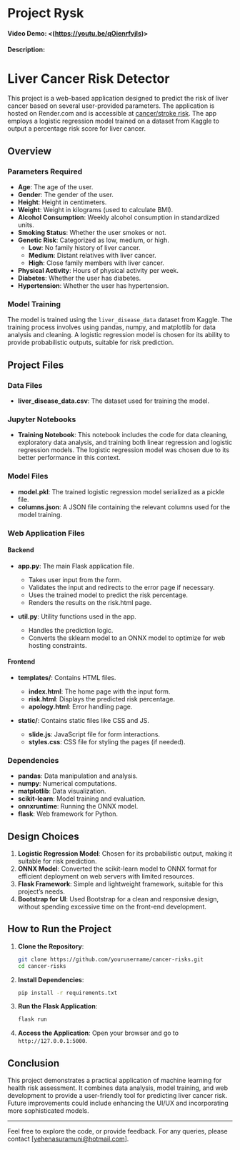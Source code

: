 # Project Rysk

#### Video Demo: <(https://youtu.be/qOienrfvjIs)>

#### Description:

# Liver Cancer Risk Detector

This project is a web-based application designed to predict the risk of liver cancer based on several user-provided parameters. The application is hosted on Render.com and is accessible at [cancer/stroke risk](https://cancer-stroke-risk.onrender.com). The app employs a logistic regression model trained on a dataset from Kaggle to output a percentage risk score for liver cancer.

## Overview

### Parameters Required

- **Age**: The age of the user.
- **Gender**: The gender of the user.
- **Height**: Height in centimeters.
- **Weight**: Weight in kilograms (used to calculate BMI).
- **Alcohol Consumption**: Weekly alcohol consumption in standardized units.
- **Smoking Status**: Whether the user smokes or not.
- **Genetic Risk**: Categorized as low, medium, or high.
  - **Low**: No family history of liver cancer.
  - **Medium**: Distant relatives with liver cancer.
  - **High**: Close family members with liver cancer.
- **Physical Activity**: Hours of physical activity per week.
- **Diabetes**: Whether the user has diabetes.
- **Hypertension**: Whether the user has hypertension.

### Model Training

The model is trained using the `liver_disease_data` dataset from Kaggle. The training process involves using pandas, numpy, and matplotlib for data analysis and cleaning. A logistic regression model is chosen for its ability to provide probabilistic outputs, suitable for risk prediction.

## Project Files

### Data Files

- **liver_disease_data.csv**: The dataset used for training the model.

### Jupyter Notebooks

- **Training Notebook**: This notebook includes the code for data cleaning, exploratory data analysis, and training both linear regression and logistic regression models. The logistic regression model was chosen due to its better performance in this context.

### Model Files

- **model.pkl**: The trained logistic regression model serialized as a pickle file.
- **columns.json**: A JSON file containing the relevant columns used for the model training.

### Web Application Files

#### Backend

- **app.py**: The main Flask application file.

  - Takes user input from the form.
  - Validates the input and redirects to the error page if necessary.
  - Uses the trained model to predict the risk percentage.
  - Renders the results on the risk.html page.

- **util.py**: Utility functions used in the app.
  - Handles the prediction logic.
  - Converts the sklearn model to an ONNX model to optimize for web hosting constraints.

#### Frontend

- **templates/**: Contains HTML files.

  - **index.html**: The home page with the input form.
  - **risk.html**: Displays the predicted risk percentage.
  - **apology.html**: Error handling page.

- **static/**: Contains static files like CSS and JS.
  - **slide.js**: JavaScript file for form interactions.
  - **styles.css**: CSS file for styling the pages (if needed).

### Dependencies

- **pandas**: Data manipulation and analysis.
- **numpy**: Numerical computations.
- **matplotlib**: Data visualization.
- **scikit-learn**: Model training and evaluation.
- **onnxruntime**: Running the ONNX model.
- **flask**: Web framework for Python.

## Design Choices

1. **Logistic Regression Model**: Chosen for its probabilistic output, making it suitable for risk prediction.
2. **ONNX Model**: Converted the scikit-learn model to ONNX format for efficient deployment on web servers with limited resources.
3. **Flask Framework**: Simple and lightweight framework, suitable for this project’s needs.
4. **Bootstrap for UI**: Used Bootstrap for a clean and responsive design, without spending excessive time on the front-end development.

## How to Run the Project

1. **Clone the Repository**:

   ```bash
   git clone https://github.com/yourusername/cancer-risks.git
   cd cancer-risks
   ```

2. **Install Dependencies**:

   ```bash
   pip install -r requirements.txt
   ```

3. **Run the Flask Application**:

   ```bash
   flask run
   ```

4. **Access the Application**:
   Open your browser and go to `http://127.0.0.1:5000`.

## Conclusion

This project demonstrates a practical application of machine learning for health risk assessment. It combines data analysis, model training, and web development to provide a user-friendly tool for predicting liver cancer risk. Future improvements could include enhancing the UI/UX and incorporating more sophisticated models.

---

Feel free to explore the code, or provide feedback. For any queries, please contact [yehenasuramuni@hotmail.com].
